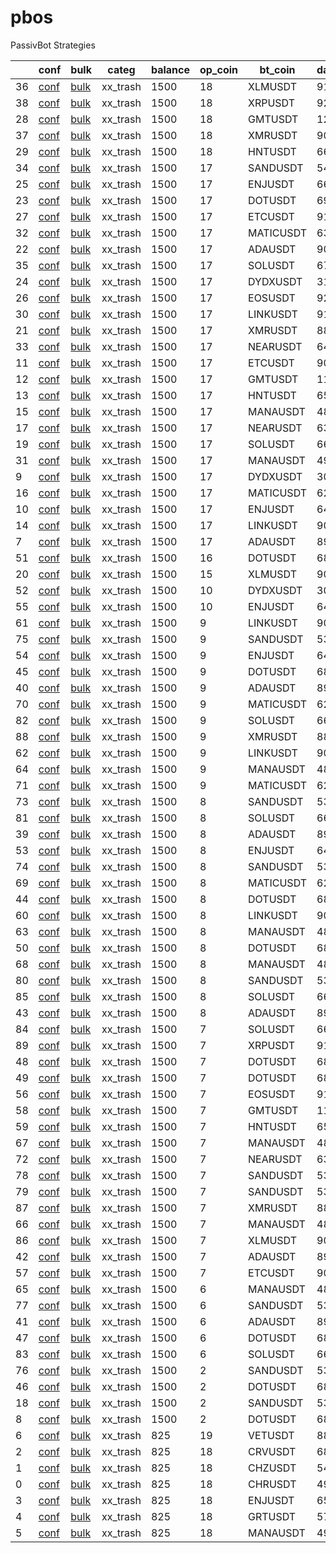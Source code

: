 # pbos
PassivBot Strategies

|    | conf                                                                                                                                                                  | bulk                                                                                                                                                                     | categ    |   balance |   op_coin | bt_coin   |   days | end        | long   | l_gridspan   |   l_we | l_adg   | l_gain   | l_bkrupt   | short   | s_gridspan   |     s_we | s_adg    | s_gain   | s_bkrupt   |
|----|-----------------------------------------------------------------------------------------------------------------------------------------------------------------------|--------------------------------------------------------------------------------------------------------------------------------------------------------------------------|----------|-----------|-----------|-----------|--------|------------|--------|--------------|--------|---------|----------|------------|---------|--------------|----------|----------|----------|------------|
| 36 | [conf](https://github.com/tedyptedto/pbos/blob/main//xx_trash/flyingtoaster/passivbot_v5.7.1-main/configs/live/PBSO/1.5/XLMUSDT_20220723093109_e541e/config.json)     | [bulk](https://github.com/tedyptedto/pbos/blob/main//xx_trash/flyingtoaster/passivbot_v5.7.1-main/configs/live/PBSO/1.5/XLMUSDT_20220723093109_e541e/bulk_opt.hjson)     | xx_trash |      1500 |        18 | XLMUSDT   |    914 | 2022/07/23 | True   | 32%          |    1   | 0.19%   | 439.0%   | 100.0%     | True    | 36%          | 0.1      | 0.0134%  | 13.2%    | 100.0%     |
| 38 | [conf](https://github.com/tedyptedto/pbos/blob/main//xx_trash/flyingtoaster/passivbot_v5.7.1-main/configs/live/PBSO/1.5/XRPUSDT_20220723093109_e541e/config.json)     | [bulk](https://github.com/tedyptedto/pbos/blob/main//xx_trash/flyingtoaster/passivbot_v5.7.1-main/configs/live/PBSO/1.5/XRPUSDT_20220723093109_e541e/bulk_opt.hjson)     | xx_trash |      1500 |        18 | XRPUSDT   |    928 | 2022/07/23 | True   | 25%          |    1   | 0.293%  | 1303.0%  | 99.97%     | True    | 24%          | 0.1      | 0.0235%  | 23.34%   | 100.0%     |
| 28 | [conf](https://github.com/tedyptedto/pbos/blob/main//xx_trash/flyingtoaster/passivbot_v5.7.1-main/configs/live/PBSO/1.5/GMTUSDT_20220723093109_e541e/config.json)     | [bulk](https://github.com/tedyptedto/pbos/blob/main//xx_trash/flyingtoaster/passivbot_v5.7.1-main/configs/live/PBSO/1.5/GMTUSDT_20220723093109_e541e/bulk_opt.hjson)     | xx_trash |      1500 |        18 | GMTUSDT   |    129 | 2022/07/23 | True   | 17%          |    1   | 0.777%  | 176.4%   | 99.85%     | True    | 26%          | 0.1      | 0.0938%  | 11.96%   | 100.0%     |
| 37 | [conf](https://github.com/tedyptedto/pbos/blob/main//xx_trash/flyingtoaster/passivbot_v5.7.1-main/configs/live/PBSO/1.5/XMRUSDT_20220723093109_e541e/config.json)     | [bulk](https://github.com/tedyptedto/pbos/blob/main//xx_trash/flyingtoaster/passivbot_v5.7.1-main/configs/live/PBSO/1.5/XMRUSDT_20220723093109_e541e/bulk_opt.hjson)     | xx_trash |      1500 |        18 | XMRUSDT   |    900 | 2022/07/23 | True   | 16%          |    1   | 0.222%  | 621.5%   | 99.89%     | True    | 18%          | 0.1      | 0.0198%  | 19.61%   | 100.0%     |
| 29 | [conf](https://github.com/tedyptedto/pbos/blob/main//xx_trash/flyingtoaster/passivbot_v5.7.1-main/configs/live/PBSO/1.5/HNTUSDT_20220723093109_e541e/config.json)     | [bulk](https://github.com/tedyptedto/pbos/blob/main//xx_trash/flyingtoaster/passivbot_v5.7.1-main/configs/live/PBSO/1.5/HNTUSDT_20220723093109_e541e/bulk_opt.hjson)     | xx_trash |      1500 |        18 | HNTUSDT   |    662 | 2022/07/23 | True   | 15%          |    1   | 0.57%   | 3559.0%  | 99.34%     | True    | 56%          | 0.1      | 0.0203%  | 14.36%   | 100.0%     |
| 34 | [conf](https://github.com/tedyptedto/pbos/blob/main//xx_trash/flyingtoaster/passivbot_v5.7.1-main/configs/live/PBSO/1.5/SANDUSDT_20220723093109_e541e/config.json)    | [bulk](https://github.com/tedyptedto/pbos/blob/main//xx_trash/flyingtoaster/passivbot_v5.7.1-main/configs/live/PBSO/1.5/SANDUSDT_20220723093109_e541e/bulk_opt.hjson)    | xx_trash |      1500 |        17 | SANDUSDT  |    543 | 2022/07/23 | True   | 38%          |    1   | 0.439%  | 869.1%   | 99.95%     | True    | 36%          | 0.1      | 0.0224%  | 13.07%   | 100.0%     |
| 25 | [conf](https://github.com/tedyptedto/pbos/blob/main//xx_trash/flyingtoaster/passivbot_v5.7.1-main/configs/live/PBSO/1.5/ENJUSDT_20220723093109_e541e/config.json)     | [bulk](https://github.com/tedyptedto/pbos/blob/main//xx_trash/flyingtoaster/passivbot_v5.7.1-main/configs/live/PBSO/1.5/ENJUSDT_20220723093109_e541e/bulk_opt.hjson)     | xx_trash |      1500 |        17 | ENJUSDT   |    661 | 2022/07/23 | True   | 35%          |    1   | 0.323%  | 700.8%   | 99.99%     | True    | 25%          | 0.1      | 0.0264%  | 19.16%   | 100.0%     |
| 23 | [conf](https://github.com/tedyptedto/pbos/blob/main//xx_trash/flyingtoaster/passivbot_v5.7.1-main/configs/live/PBSO/1.5/DOTUSDT_20220723093109_e541e/config.json)     | [bulk](https://github.com/tedyptedto/pbos/blob/main//xx_trash/flyingtoaster/passivbot_v5.7.1-main/configs/live/PBSO/1.5/DOTUSDT_20220723093109_e541e/bulk_opt.hjson)     | xx_trash |      1500 |        17 | DOTUSDT   |    699 | 2022/07/23 | True   | 32%          |    1   | 0.221%  | 349.5%   | 99.92%     | True    | 12%          | 0.1      | 0.218%   | 12.36%   | 12.69%     |
| 27 | [conf](https://github.com/tedyptedto/pbos/blob/main//xx_trash/flyingtoaster/passivbot_v5.7.1-main/configs/live/PBSO/1.5/ETCUSDT_20220723093109_e541e/config.json)     | [bulk](https://github.com/tedyptedto/pbos/blob/main//xx_trash/flyingtoaster/passivbot_v5.7.1-main/configs/live/PBSO/1.5/ETCUSDT_20220723093109_e541e/bulk_opt.hjson)     | xx_trash |      1500 |        17 | ETCUSDT   |    918 | 2022/07/23 | True   | 31%          |    1   | 0.215%  | 564.8%   | 99.88%     | True    | 36%          | 0.1      | 0.00717% | 11.36%   | 100.0%     |
| 32 | [conf](https://github.com/tedyptedto/pbos/blob/main//xx_trash/flyingtoaster/passivbot_v5.7.1-main/configs/live/PBSO/1.5/MATICUSDT_20220723093109_e541e/config.json)   | [bulk](https://github.com/tedyptedto/pbos/blob/main//xx_trash/flyingtoaster/passivbot_v5.7.1-main/configs/live/PBSO/1.5/MATICUSDT_20220723093109_e541e/bulk_opt.hjson)   | xx_trash |      1500 |        17 | MATICUSDT |    638 | 2022/07/23 | True   | 29%          |    1   | 0.392%  | 1009.0%  | 99.89%     | True    | 46%          | 0.1      | 0.0191%  | 14.58%   | 100.0%     |
| 22 | [conf](https://github.com/tedyptedto/pbos/blob/main//xx_trash/flyingtoaster/passivbot_v5.7.1-main/configs/live/PBSO/1.5/ADAUSDT_20220723093109_e541e/config.json)     | [bulk](https://github.com/tedyptedto/pbos/blob/main//xx_trash/flyingtoaster/passivbot_v5.7.1-main/configs/live/PBSO/1.5/ADAUSDT_20220723093109_e541e/bulk_opt.hjson)     | xx_trash |      1500 |        17 | ADAUSDT   |    903 | 2022/07/23 | True   | 28%          |    1   | 0.214%  | 552.5%   | 99.88%     | True    | 23%          | 0.1      | 0.0115%  | 11.11%   | 100.0%     |
| 35 | [conf](https://github.com/tedyptedto/pbos/blob/main//xx_trash/flyingtoaster/passivbot_v5.7.1-main/configs/live/PBSO/1.5/SOLUSDT_20220723093109_e541e/config.json)     | [bulk](https://github.com/tedyptedto/pbos/blob/main//xx_trash/flyingtoaster/passivbot_v5.7.1-main/configs/live/PBSO/1.5/SOLUSDT_20220723093109_e541e/bulk_opt.hjson)     | xx_trash |      1500 |        17 | SOLUSDT   |    676 | 2022/07/23 | True   | 27%          |    1   | 0.284%  | 535.5%   | 99.49%     | True    | 57%          | 0.1      | 0.0258%  | 10.3%    | 100.0%     |
| 24 | [conf](https://github.com/tedyptedto/pbos/blob/main//xx_trash/flyingtoaster/passivbot_v5.7.1-main/configs/live/PBSO/1.5/DYDXUSDT_20220723093109_e541e/config.json)    | [bulk](https://github.com/tedyptedto/pbos/blob/main//xx_trash/flyingtoaster/passivbot_v5.7.1-main/configs/live/PBSO/1.5/DYDXUSDT_20220723093109_e541e/bulk_opt.hjson)    | xx_trash |      1500 |        17 | DYDXUSDT  |    315 | 2022/07/23 | True   | 22%          |    1   | 0.353%  | 195.2%   | 99.92%     | True    | 12%          | 0.1      | 0.0737%  | 38.93%   | 100.0%     |
| 26 | [conf](https://github.com/tedyptedto/pbos/blob/main//xx_trash/flyingtoaster/passivbot_v5.7.1-main/configs/live/PBSO/1.5/EOSUSDT_20220723093109_e541e/config.json)     | [bulk](https://github.com/tedyptedto/pbos/blob/main//xx_trash/flyingtoaster/passivbot_v5.7.1-main/configs/live/PBSO/1.5/EOSUSDT_20220723093109_e541e/bulk_opt.hjson)     | xx_trash |      1500 |        17 | EOSUSDT   |    926 | 2022/07/23 | True   | 22%          |    1   | 0.201%  | 498.2%   | 99.89%     | True    | 14%          | 0.1      | 0.0323%  | 33.59%   | 100.0%     |
| 30 | [conf](https://github.com/tedyptedto/pbos/blob/main//xx_trash/flyingtoaster/passivbot_v5.7.1-main/configs/live/PBSO/1.5/LINKUSDT_20220723093109_e541e/config.json)    | [bulk](https://github.com/tedyptedto/pbos/blob/main//xx_trash/flyingtoaster/passivbot_v5.7.1-main/configs/live/PBSO/1.5/LINKUSDT_20220723093109_e541e/bulk_opt.hjson)    | xx_trash |      1500 |        17 | LINKUSDT  |    917 | 2022/07/23 | True   | 16%          |    1   | 0.215%  | 612.8%   | 99.86%     | True    | 24%          | 0.1      | 0.0183%  | 18.44%   | 100.0%     |
| 21 | [conf](https://github.com/tedyptedto/pbos/blob/main//xx_trash/flyingtoaster/passivbot_v5.7.1-main/configs/live/PBSO/1.4/XMRUSDT_20220721074803_ad155/config.json)     | [bulk](https://github.com/tedyptedto/pbos/blob/main//xx_trash/flyingtoaster/passivbot_v5.7.1-main/configs/live/PBSO/1.4/XMRUSDT_20220721074803_ad155/bulk_opt.hjson)     | xx_trash |      1500 |        17 | XMRUSDT   |    888 | 2022/07/11 | True   | 15%          |    1   | 0.122%  | 198.2%   | 99.7%      | True    | 15%          | 0.15616  | 0.036%   | 37.8%    | 100.0%     |
| 33 | [conf](https://github.com/tedyptedto/pbos/blob/main//xx_trash/flyingtoaster/passivbot_v5.7.1-main/configs/live/PBSO/1.5/NEARUSDT_20220723093109_e541e/config.json)    | [bulk](https://github.com/tedyptedto/pbos/blob/main//xx_trash/flyingtoaster/passivbot_v5.7.1-main/configs/live/PBSO/1.5/NEARUSDT_20220723093109_e541e/bulk_opt.hjson)    | xx_trash |      1500 |        17 | NEARUSDT  |    645 | 2022/07/23 | True   | 15%          |    1   | 0.454%  | 1669.0%  | 99.91%     | True    | 34%          | 0.1      | 0.0244%  | 17.05%   | 100.0%     |
| 11 | [conf](https://github.com/tedyptedto/pbos/blob/main//xx_trash/flyingtoaster/passivbot_v5.7.1-main/configs/live/PBSO/1.4/ETCUSDT_20220721074803_ad155/config.json)     | [bulk](https://github.com/tedyptedto/pbos/blob/main//xx_trash/flyingtoaster/passivbot_v5.7.1-main/configs/live/PBSO/1.4/ETCUSDT_20220721074803_ad155/bulk_opt.hjson)     | xx_trash |      1500 |        17 | ETCUSDT   |    906 | 2022/07/11 | True   | 14%          |    1   | 0.263%  | 889.6%   | 99.9%      | True    | 32%          | 0.185913 | 0.0229%  | 23.29%   | 100.0%     |
| 12 | [conf](https://github.com/tedyptedto/pbos/blob/main//xx_trash/flyingtoaster/passivbot_v5.7.1-main/configs/live/PBSO/1.4/GMTUSDT_20220721074803_ad155/config.json)     | [bulk](https://github.com/tedyptedto/pbos/blob/main//xx_trash/flyingtoaster/passivbot_v5.7.1-main/configs/live/PBSO/1.4/GMTUSDT_20220721074803_ad155/bulk_opt.hjson)     | xx_trash |      1500 |        17 | GMTUSDT   |    117 | 2022/07/11 | True   | 14%          |    1   | 1.01%   | 245.0%   | 99.77%     | True    | 26%          | 0.115131 | 0.118%   | 12.15%   | 90.44%     |
| 13 | [conf](https://github.com/tedyptedto/pbos/blob/main//xx_trash/flyingtoaster/passivbot_v5.7.1-main/configs/live/PBSO/1.4/HNTUSDT_20220721074803_ad155/config.json)     | [bulk](https://github.com/tedyptedto/pbos/blob/main//xx_trash/flyingtoaster/passivbot_v5.7.1-main/configs/live/PBSO/1.4/HNTUSDT_20220721074803_ad155/bulk_opt.hjson)     | xx_trash |      1500 |        17 | HNTUSDT   |    650 | 2022/07/11 | True   | 14%          |    1   | 0.447%  | 1637.0%  | 99.87%     | True    | 55%          | 0.157806 | 0.0352%  | 25.49%   | 100.0%     |
| 15 | [conf](https://github.com/tedyptedto/pbos/blob/main//xx_trash/flyingtoaster/passivbot_v5.7.1-main/configs/live/PBSO/1.4/MANAUSDT_20220721074803_ad155/config.json)    | [bulk](https://github.com/tedyptedto/pbos/blob/main//xx_trash/flyingtoaster/passivbot_v5.7.1-main/configs/live/PBSO/1.4/MANAUSDT_20220721074803_ad155/bulk_opt.hjson)    | xx_trash |      1500 |        17 | MANAUSDT  |    482 | 2022/07/11 | True   | 14%          |    1   | 0.374%  | 480.9%   | 99.97%     | True    | 15%          | 0.109005 | 0.0417%  | 22.84%   | 100.0%     |
| 17 | [conf](https://github.com/tedyptedto/pbos/blob/main//xx_trash/flyingtoaster/passivbot_v5.7.1-main/configs/live/PBSO/1.4/NEARUSDT_20220721074803_ad155/config.json)    | [bulk](https://github.com/tedyptedto/pbos/blob/main//xx_trash/flyingtoaster/passivbot_v5.7.1-main/configs/live/PBSO/1.4/NEARUSDT_20220721074803_ad155/bulk_opt.hjson)    | xx_trash |      1500 |        17 | NEARUSDT  |    633 | 2022/07/11 | True   | 14%          |    1   | 0.313%  | 627.3%   | 99.94%     | True    | 36%          | 0.16382  | 0.0438%  | 31.71%   | 100.0%     |
| 19 | [conf](https://github.com/tedyptedto/pbos/blob/main//xx_trash/flyingtoaster/passivbot_v5.7.1-main/configs/live/PBSO/1.4/SOLUSDT_20220721074803_ad155/config.json)     | [bulk](https://github.com/tedyptedto/pbos/blob/main//xx_trash/flyingtoaster/passivbot_v5.7.1-main/configs/live/PBSO/1.4/SOLUSDT_20220721074803_ad155/bulk_opt.hjson)     | xx_trash |      1500 |        17 | SOLUSDT   |    664 | 2022/07/11 | True   | 14%          |    1   | 0.449%  | 1814.0%  | 99.79%     | True    | 53%          | 0.114972 | 0.0442%  | 12.87%   | 58.11%     |
| 31 | [conf](https://github.com/tedyptedto/pbos/blob/main//xx_trash/flyingtoaster/passivbot_v5.7.1-main/configs/live/PBSO/1.5/MANAUSDT_20220723093109_e541e/config.json)    | [bulk](https://github.com/tedyptedto/pbos/blob/main//xx_trash/flyingtoaster/passivbot_v5.7.1-main/configs/live/PBSO/1.5/MANAUSDT_20220723093109_e541e/bulk_opt.hjson)    | xx_trash |      1500 |        17 | MANAUSDT  |    494 | 2022/07/23 | True   | 14%          |    1   | 0.3%    | 300.5%   | 99.93%     | True    | 33%          | 0.1      | 0.0738%  | 22.32%   | 61.38%     |
|  9 | [conf](https://github.com/tedyptedto/pbos/blob/main//xx_trash/flyingtoaster/passivbot_v5.7.1-main/configs/live/PBSO/1.4/DYDXUSDT_20220721074803_ad155/config.json)    | [bulk](https://github.com/tedyptedto/pbos/blob/main//xx_trash/flyingtoaster/passivbot_v5.7.1-main/configs/live/PBSO/1.4/DYDXUSDT_20220721074803_ad155/bulk_opt.hjson)    | xx_trash |      1500 |        17 | DYDXUSDT  |    303 | 2022/07/11 | True   | 13%          |    1   | 0.434%  | 248.3%   | 99.71%     | True    | 18%          | 0.166263 | 0.0912%  | 50.14%   | 100.0%     |
| 16 | [conf](https://github.com/tedyptedto/pbos/blob/main//xx_trash/flyingtoaster/passivbot_v5.7.1-main/configs/live/PBSO/1.4/MATICUSDT_20220721074803_ad155/config.json)   | [bulk](https://github.com/tedyptedto/pbos/blob/main//xx_trash/flyingtoaster/passivbot_v5.7.1-main/configs/live/PBSO/1.4/MATICUSDT_20220721074803_ad155/bulk_opt.hjson)   | xx_trash |      1500 |        17 | MATICUSDT |    626 | 2022/07/11 | True   | 13%          |    1   | 0.658%  | 3282.0%  | 99.92%     | True    | 47%          | 0.19087  | 0.038%   | 27.17%   | 100.0%     |
| 10 | [conf](https://github.com/tedyptedto/pbos/blob/main//xx_trash/flyingtoaster/passivbot_v5.7.1-main/configs/live/PBSO/1.4/ENJUSDT_20220721074803_ad155/config.json)     | [bulk](https://github.com/tedyptedto/pbos/blob/main//xx_trash/flyingtoaster/passivbot_v5.7.1-main/configs/live/PBSO/1.4/ENJUSDT_20220721074803_ad155/bulk_opt.hjson)     | xx_trash |      1500 |        17 | ENJUSDT   |    649 | 2022/07/11 | True   | 12%          |    1   | 0.492%  | 2089.0%  | 99.98%     | True    | 29%          | 0.169371 | 0.0472%  | 35.8%    | 100.0%     |
| 14 | [conf](https://github.com/tedyptedto/pbos/blob/main//xx_trash/flyingtoaster/passivbot_v5.7.1-main/configs/live/PBSO/1.4/LINKUSDT_20220721074803_ad155/config.json)    | [bulk](https://github.com/tedyptedto/pbos/blob/main//xx_trash/flyingtoaster/passivbot_v5.7.1-main/configs/live/PBSO/1.4/LINKUSDT_20220721074803_ad155/bulk_opt.hjson)    | xx_trash |      1500 |        17 | LINKUSDT  |    905 | 2022/07/11 | True   | 12%          |    1   | 0.307%  | 1394.0%  | 99.74%     | True    | 22%          | 0.195398 | 0.0366%  | 39.19%   | 100.0%     |
|  7 | [conf](https://github.com/tedyptedto/pbos/blob/main//xx_trash/flyingtoaster/passivbot_v5.7.1-main/configs/live/PBSO/1.4/ADAUSDT_20220721074803_ad155/config.json)     | [bulk](https://github.com/tedyptedto/pbos/blob/main//xx_trash/flyingtoaster/passivbot_v5.7.1-main/configs/live/PBSO/1.4/ADAUSDT_20220721074803_ad155/bulk_opt.hjson)     | xx_trash |      1500 |        17 | ADAUSDT   |    891 | 2022/07/11 | True   | 11%          |    1   | 0.298%  | 925.6%   | 99.91%     | True    | 29%          | 0.153424 | 0.0196%  | 19.06%   | 100.0%     |
| 51 | [conf](https://github.com/tedyptedto/pbos/blob/main//xx_trash/flyingtoaster/passivbot_v5.7.1-main/configs/live/PBSO/5.7.0/DOTUSDT_20220720232313_ee288/config.json)   | [bulk](https://github.com/tedyptedto/pbos/blob/main//xx_trash/flyingtoaster/passivbot_v5.7.1-main/configs/live/PBSO/5.7.0/DOTUSDT_20220720232313_ee288/bulk_opt.hjson)   | xx_trash |      1500 |        16 | DOTUSDT   |    687 | 2022/07/11 | True   | 14%          |    1   | 0.273%  | 528.1%   | 99.39%     | True    | 15%          | 0.439553 | 0.101%   | 100.4%   | 100.0%     |
| 20 | [conf](https://github.com/tedyptedto/pbos/blob/main//xx_trash/flyingtoaster/passivbot_v5.7.1-main/configs/live/PBSO/1.4/XLMUSDT_20220721074803_ad155/config.json)     | [bulk](https://github.com/tedyptedto/pbos/blob/main//xx_trash/flyingtoaster/passivbot_v5.7.1-main/configs/live/PBSO/1.4/XLMUSDT_20220721074803_ad155/bulk_opt.hjson)     | xx_trash |      1500 |        15 | XLMUSDT   |    902 | 2022/07/11 | True   | 13%          |    1   | 0.397%  | 1083.0%  | 99.97%     | True    | 36%          | 0.150607 | 0.0171%  | 16.88%   | 100.0%     |
| 52 | [conf](https://github.com/tedyptedto/pbos/blob/main//xx_trash/flyingtoaster/passivbot_v5.7.1-main/configs/live/PBSO/5.7.0/DYDXUSDT_20220718170718_17e47/config.json)  | [bulk](https://github.com/tedyptedto/pbos/blob/main//xx_trash/flyingtoaster/passivbot_v5.7.1-main/configs/live/PBSO/5.7.0/DYDXUSDT_20220718170718_17e47/bulk_opt.hjson)  | xx_trash |      1500 |        10 | DYDXUSDT  |    303 | 2022/07/11 | True   | 14%          |    1   | 0.289%  | 141.1%   | 99.6%      | True    | 13%          | 0.1      | 0.0398%  | 13.37%   | 100.0%     |
| 55 | [conf](https://github.com/tedyptedto/pbos/blob/main//xx_trash/flyingtoaster/passivbot_v5.7.1-main/configs/live/PBSO/5.7.0/ENJUSDT_20220718170718_17e47/config.json)   | [bulk](https://github.com/tedyptedto/pbos/blob/main//xx_trash/flyingtoaster/passivbot_v5.7.1-main/configs/live/PBSO/5.7.0/ENJUSDT_20220718170718_17e47/bulk_opt.hjson)   | xx_trash |      1500 |        10 | ENJUSDT   |    649 | 2022/07/11 | True   | 12%          |    1   | 0.673%  | 4639.0%  | 99.98%     | True    | 18%          | 0.1      | 0.0261%  | 19.12%   | 100.0%     |
| 61 | [conf](https://github.com/tedyptedto/pbos/blob/main//xx_trash/flyingtoaster/passivbot_v5.7.1-main/configs/live/PBSO/5.7.0/LINKUSDT_20220713182404_b9c8f/config.json)  | [bulk](https://github.com/tedyptedto/pbos/blob/main//xx_trash/flyingtoaster/passivbot_v5.7.1-main/configs/live/PBSO/5.7.0/LINKUSDT_20220713182404_b9c8f/bulk_opt.hjson)  | xx_trash |      1500 |         9 | LINKUSDT  |    905 | 2022/07/11 | True   | 40%          |    1   | 0.181%  | 371.4%   | 99.95%     | True    | 24%          | 0.1      | 0.016%   | 15.65%   | 100.0%     |
| 75 | [conf](https://github.com/tedyptedto/pbos/blob/main//xx_trash/flyingtoaster/passivbot_v5.7.1-main/configs/live/PBSO/5.7.0/SANDUSDT_20220713182404_b9c8f/config.json)  | [bulk](https://github.com/tedyptedto/pbos/blob/main//xx_trash/flyingtoaster/passivbot_v5.7.1-main/configs/live/PBSO/5.7.0/SANDUSDT_20220713182404_b9c8f/bulk_opt.hjson)  | xx_trash |      1500 |         9 | SANDUSDT  |    531 | 2022/07/11 | True   | 39%          |    1   | 0.417%  | 736.7%   | 99.97%     | True    | 36%          | 0.1      | 0.0275%  | 15.81%   | 100.0%     |
| 54 | [conf](https://github.com/tedyptedto/pbos/blob/main//xx_trash/flyingtoaster/passivbot_v5.7.1-main/configs/live/PBSO/5.7.0/ENJUSDT_20220713182404_b9c8f/config.json)   | [bulk](https://github.com/tedyptedto/pbos/blob/main//xx_trash/flyingtoaster/passivbot_v5.7.1-main/configs/live/PBSO/5.7.0/ENJUSDT_20220713182404_b9c8f/bulk_opt.hjson)   | xx_trash |      1500 |         9 | ENJUSDT   |    649 | 2022/07/11 | True   | 34%          |    1   | 0.416%  | 1197.0%  | 99.97%     | True    | 27%          | 0.1      | 0.0274%  | 19.58%   | 100.0%     |
| 45 | [conf](https://github.com/tedyptedto/pbos/blob/main//xx_trash/flyingtoaster/passivbot_v5.7.1-main/configs/live/PBSO/5.7.0/DOTUSDT_20220713182404_b9c8f/config.json)   | [bulk](https://github.com/tedyptedto/pbos/blob/main//xx_trash/flyingtoaster/passivbot_v5.7.1-main/configs/live/PBSO/5.7.0/DOTUSDT_20220713182404_b9c8f/bulk_opt.hjson)   | xx_trash |      1500 |         9 | DOTUSDT   |    687 | 2022/07/11 | True   | 32%          |    1   | 0.227%  | 353.8%   | 99.88%     | True    | 20%          | 0.1      | 0.0142%  | 10.34%   | 100.0%     |
| 40 | [conf](https://github.com/tedyptedto/pbos/blob/main//xx_trash/flyingtoaster/passivbot_v5.7.1-main/configs/live/PBSO/5.7.0/ADAUSDT_20220713182404_b9c8f/config.json)   | [bulk](https://github.com/tedyptedto/pbos/blob/main//xx_trash/flyingtoaster/passivbot_v5.7.1-main/configs/live/PBSO/5.7.0/ADAUSDT_20220713182404_b9c8f/bulk_opt.hjson)   | xx_trash |      1500 |         9 | ADAUSDT   |    891 | 2022/07/11 | True   | 30%          |    1   | 0.2%    | 471.8%   | 99.97%     | True    | 27%          | 0.1      | 0.0133%  | 12.62%   | 100.0%     |
| 70 | [conf](https://github.com/tedyptedto/pbos/blob/main//xx_trash/flyingtoaster/passivbot_v5.7.1-main/configs/live/PBSO/5.7.0/MATICUSDT_20220713182404_b9c8f/config.json) | [bulk](https://github.com/tedyptedto/pbos/blob/main//xx_trash/flyingtoaster/passivbot_v5.7.1-main/configs/live/PBSO/5.7.0/MATICUSDT_20220713182404_b9c8f/bulk_opt.hjson) | xx_trash |      1500 |         9 | MATICUSDT |    626 | 2022/07/11 | True   | 23%          |    1   | 0.49%   | 1821.0%  | 99.79%     | True    | 48%          | 0.1      | 0.0239%  | 16.17%   | 100.0%     |
| 82 | [conf](https://github.com/tedyptedto/pbos/blob/main//xx_trash/flyingtoaster/passivbot_v5.7.1-main/configs/live/PBSO/5.7.0/SOLUSDT_20220713182404_b9c8f/config.json)   | [bulk](https://github.com/tedyptedto/pbos/blob/main//xx_trash/flyingtoaster/passivbot_v5.7.1-main/configs/live/PBSO/5.7.0/SOLUSDT_20220713182404_b9c8f/bulk_opt.hjson)   | xx_trash |      1500 |         9 | SOLUSDT   |    664 | 2022/07/11 | True   | 16%          |    1   | 0.476%  | 2141.0%  | 99.85%     | True    | 43%          | 0.1      | 0.032%   | 11.57%   | 82.7%      |
| 88 | [conf](https://github.com/tedyptedto/pbos/blob/main//xx_trash/flyingtoaster/passivbot_v5.7.1-main/configs/live/PBSO/5.7.0/XMRUSDT_20220717071307_ad2c7/config.json)   | [bulk](https://github.com/tedyptedto/pbos/blob/main//xx_trash/flyingtoaster/passivbot_v5.7.1-main/configs/live/PBSO/5.7.0/XMRUSDT_20220717071307_ad2c7/bulk_opt.hjson)   | xx_trash |      1500 |         9 | XMRUSDT   |    888 | 2022/07/11 | True   | 14%          |    1   | 0.257%  | 632.7%   | 99.56%     | True    | 13%          | 0.1      | 0.0208%  | 21.05%   | 100.0%     |
| 62 | [conf](https://github.com/tedyptedto/pbos/blob/main//xx_trash/flyingtoaster/passivbot_v5.7.1-main/configs/live/PBSO/5.7.0/LINKUSDT_20220718170718_17e47/config.json)  | [bulk](https://github.com/tedyptedto/pbos/blob/main//xx_trash/flyingtoaster/passivbot_v5.7.1-main/configs/live/PBSO/5.7.0/LINKUSDT_20220718170718_17e47/bulk_opt.hjson)  | xx_trash |      1500 |         9 | LINKUSDT  |    905 | 2022/07/11 | True   | 12%          |    1   | 0.298%  | 1265.0%  | 99.91%     | True    | 10%          | 0.1      | 0.0184%  | 19.06%   | 100.0%     |
| 64 | [conf](https://github.com/tedyptedto/pbos/blob/main//xx_trash/flyingtoaster/passivbot_v5.7.1-main/configs/live/PBSO/5.7.0/MANAUSDT_20220713182404_b9c8f/config.json)  | [bulk](https://github.com/tedyptedto/pbos/blob/main//xx_trash/flyingtoaster/passivbot_v5.7.1-main/configs/live/PBSO/5.7.0/MANAUSDT_20220713182404_b9c8f/bulk_opt.hjson)  | xx_trash |      1500 |         9 | MANAUSDT  |    482 | 2022/07/11 | True   | 12%          |    1   | 0.454%  | 826.6%   | 99.98%     | True    | 10%          | 0.1      | 0.0434%  | 23.89%   | 100.0%     |
| 71 | [conf](https://github.com/tedyptedto/pbos/blob/main//xx_trash/flyingtoaster/passivbot_v5.7.1-main/configs/live/PBSO/5.7.0/MATICUSDT_20220718170718_17e47/config.json) | [bulk](https://github.com/tedyptedto/pbos/blob/main//xx_trash/flyingtoaster/passivbot_v5.7.1-main/configs/live/PBSO/5.7.0/MATICUSDT_20220718170718_17e47/bulk_opt.hjson) | xx_trash |      1500 |         9 | MATICUSDT |    626 | 2022/07/11 | True   | 12%          |    1   | 0.733%  | 5021.0%  | 99.94%     | True    | 18%          | 0.1      | 0.0215%  | 15.01%   | 100.0%     |
| 73 | [conf](https://github.com/tedyptedto/pbos/blob/main//xx_trash/flyingtoaster/passivbot_v5.7.1-main/configs/live/PBSO/5.7.0/SANDUSDT_20220713075744_02a71/config.json)  | [bulk](https://github.com/tedyptedto/pbos/blob/main//xx_trash/flyingtoaster/passivbot_v5.7.1-main/configs/live/PBSO/5.7.0/SANDUSDT_20220713075744_02a71/bulk_opt.hjson)  | xx_trash |      1500 |         8 | SANDUSDT  |    531 | 2022/07/11 | True   | 30%          |    1   | 0.329%  | 406.9%   | 99.88%     | True    | 34%          | 0.1      | 0.0207%  | 11.52%   | 100.0%     |
| 81 | [conf](https://github.com/tedyptedto/pbos/blob/main//xx_trash/flyingtoaster/passivbot_v5.7.1-main/configs/live/PBSO/5.7.0/SOLUSDT_20220713075744_02a71/config.json)   | [bulk](https://github.com/tedyptedto/pbos/blob/main//xx_trash/flyingtoaster/passivbot_v5.7.1-main/configs/live/PBSO/5.7.0/SOLUSDT_20220713075744_02a71/bulk_opt.hjson)   | xx_trash |      1500 |         8 | SOLUSDT   |    664 | 2022/07/11 | True   | 29%          |    1   | 0.267%  | 418.2%   | 99.29%     | True    | 48%          | 0.1      | 0.0289%  | 9.617%   | 84.31%     |
| 39 | [conf](https://github.com/tedyptedto/pbos/blob/main//xx_trash/flyingtoaster/passivbot_v5.7.1-main/configs/live/PBSO/5.7.0/ADAUSDT_20220713075744_02a71/config.json)   | [bulk](https://github.com/tedyptedto/pbos/blob/main//xx_trash/flyingtoaster/passivbot_v5.7.1-main/configs/live/PBSO/5.7.0/ADAUSDT_20220713075744_02a71/bulk_opt.hjson)   | xx_trash |      1500 |         8 | ADAUSDT   |    891 | 2022/07/11 | True   | 28%          |    1   | 0.231%  | 529.6%   | 99.96%     | True    | 51%          | 0.1      | 0.00698% | 6.463%   | 100.0%     |
| 53 | [conf](https://github.com/tedyptedto/pbos/blob/main//xx_trash/flyingtoaster/passivbot_v5.7.1-main/configs/live/PBSO/5.7.0/ENJUSDT_20220713075744_02a71/config.json)   | [bulk](https://github.com/tedyptedto/pbos/blob/main//xx_trash/flyingtoaster/passivbot_v5.7.1-main/configs/live/PBSO/5.7.0/ENJUSDT_20220713075744_02a71/bulk_opt.hjson)   | xx_trash |      1500 |         8 | ENJUSDT   |    649 | 2022/07/11 | True   | 28%          |    1   | 0.199%  | 238.8%   | 99.94%     | True    | 29%          | 0.1      | 0.0207%  | 14.45%   | 100.0%     |
| 74 | [conf](https://github.com/tedyptedto/pbos/blob/main//xx_trash/flyingtoaster/passivbot_v5.7.1-main/configs/live/PBSO/5.7.0/SANDUSDT_20220713151530_949a2/config.json)  | [bulk](https://github.com/tedyptedto/pbos/blob/main//xx_trash/flyingtoaster/passivbot_v5.7.1-main/configs/live/PBSO/5.7.0/SANDUSDT_20220713151530_949a2/bulk_opt.hjson)  | xx_trash |      1500 |         8 | SANDUSDT  |    531 | 2022/07/11 | True   | 26%          |    1   | 0.341%  | 489.4%   | 99.82%     | True    | 34%          | 0.1      | 0.026%   | 14.88%   | 100.0%     |
| 69 | [conf](https://github.com/tedyptedto/pbos/blob/main//xx_trash/flyingtoaster/passivbot_v5.7.1-main/configs/live/PBSO/5.7.0/MATICUSDT_20220713075744_02a71/config.json) | [bulk](https://github.com/tedyptedto/pbos/blob/main//xx_trash/flyingtoaster/passivbot_v5.7.1-main/configs/live/PBSO/5.7.0/MATICUSDT_20220713075744_02a71/bulk_opt.hjson) | xx_trash |      1500 |         8 | MATICUSDT |    626 | 2022/07/11 | True   | 22%          |    1   | 0.442%  | 1186.0%  | 99.34%     | True    | 49%          | 0.1      | 0.0146%  | 9.589%   | 100.0%     |
| 44 | [conf](https://github.com/tedyptedto/pbos/blob/main//xx_trash/flyingtoaster/passivbot_v5.7.1-main/configs/live/PBSO/5.7.0/DOTUSDT_20220713075744_02a71/config.json)   | [bulk](https://github.com/tedyptedto/pbos/blob/main//xx_trash/flyingtoaster/passivbot_v5.7.1-main/configs/live/PBSO/5.7.0/DOTUSDT_20220713075744_02a71/bulk_opt.hjson)   | xx_trash |      1500 |         8 | DOTUSDT   |    687 | 2022/07/11 | True   | 16%          |    1   | 0.158%  | 197.1%   | 99.46%     | True    | 33%          | 0.1      | 0.00649% | 4.653%   | 100.0%     |
| 60 | [conf](https://github.com/tedyptedto/pbos/blob/main//xx_trash/flyingtoaster/passivbot_v5.7.1-main/configs/live/PBSO/5.7.0/LINKUSDT_20220713075744_02a71/config.json)  | [bulk](https://github.com/tedyptedto/pbos/blob/main//xx_trash/flyingtoaster/passivbot_v5.7.1-main/configs/live/PBSO/5.7.0/LINKUSDT_20220713075744_02a71/bulk_opt.hjson)  | xx_trash |      1500 |         8 | LINKUSDT  |    905 | 2022/07/11 | True   | 15%          |    1   | 0.234%  | 641.8%   | 99.74%     | True    | 26%          | 0.1      | 0.0177%  | 17.61%   | 100.0%     |
| 63 | [conf](https://github.com/tedyptedto/pbos/blob/main//xx_trash/flyingtoaster/passivbot_v5.7.1-main/configs/live/PBSO/5.7.0/MANAUSDT_20220713075744_02a71/config.json)  | [bulk](https://github.com/tedyptedto/pbos/blob/main//xx_trash/flyingtoaster/passivbot_v5.7.1-main/configs/live/PBSO/5.7.0/MANAUSDT_20220713075744_02a71/bulk_opt.hjson)  | xx_trash |      1500 |         8 | MANAUSDT  |    482 | 2022/07/11 | True   | 15%          |    1   | 0.338%  | 383.2%   | 99.95%     | True    | 8%           | 0.1      | 0.0363%  | 19.5%    | 100.0%     |
| 50 | [conf](https://github.com/tedyptedto/pbos/blob/main//xx_trash/flyingtoaster/passivbot_v5.7.1-main/configs/live/PBSO/5.7.0/DOTUSDT_20220717071307_ad2c7/config.json)   | [bulk](https://github.com/tedyptedto/pbos/blob/main//xx_trash/flyingtoaster/passivbot_v5.7.1-main/configs/live/PBSO/5.7.0/DOTUSDT_20220717071307_ad2c7/bulk_opt.hjson)   | xx_trash |      1500 |         8 | DOTUSDT   |    687 | 2022/07/11 | True   | 14%          |    1   | 0.3%    | 679.6%   | 99.4%      | True    | 17%          | 0.1      | 0.0232%  | 17.98%   | 100.0%     |
| 68 | [conf](https://github.com/tedyptedto/pbos/blob/main//xx_trash/flyingtoaster/passivbot_v5.7.1-main/configs/live/PBSO/5.7.0/MANAUSDT_20220717071307_ad2c7/config.json)  | [bulk](https://github.com/tedyptedto/pbos/blob/main//xx_trash/flyingtoaster/passivbot_v5.7.1-main/configs/live/PBSO/5.7.0/MANAUSDT_20220717071307_ad2c7/bulk_opt.hjson)  | xx_trash |      1500 |         8 | MANAUSDT  |    482 | 2022/07/11 | True   | 14%          |    1   | 0.486%  | 992.6%   | 99.97%     | True    | 11%          | 0.1      | 0.0478%  | 27.1%    | 100.0%     |
| 80 | [conf](https://github.com/tedyptedto/pbos/blob/main//xx_trash/flyingtoaster/passivbot_v5.7.1-main/configs/live/PBSO/5.7.0/SANDUSDT_20220717071307_ad2c7/config.json)  | [bulk](https://github.com/tedyptedto/pbos/blob/main//xx_trash/flyingtoaster/passivbot_v5.7.1-main/configs/live/PBSO/5.7.0/SANDUSDT_20220717071307_ad2c7/bulk_opt.hjson)  | xx_trash |      1500 |         8 | SANDUSDT  |    531 | 2022/07/11 | True   | 14%          |    1   | 0.316%  | 426.3%   | 99.86%     | True    | 14%          | 0.1      | 0.0255%  | 15.02%   | 100.0%     |
| 85 | [conf](https://github.com/tedyptedto/pbos/blob/main//xx_trash/flyingtoaster/passivbot_v5.7.1-main/configs/live/PBSO/5.7.0/SOLUSDT_20220717071307_ad2c7/config.json)   | [bulk](https://github.com/tedyptedto/pbos/blob/main//xx_trash/flyingtoaster/passivbot_v5.7.1-main/configs/live/PBSO/5.7.0/SOLUSDT_20220717071307_ad2c7/bulk_opt.hjson)   | xx_trash |      1500 |         8 | SOLUSDT   |    664 | 2022/07/11 | True   | 14%          |    1   | 0.488%  | 2356.0%  | 99.81%     | True    | 17%          | 0.1      | 0.0432%  | 22.04%   | 88.51%     |
| 43 | [conf](https://github.com/tedyptedto/pbos/blob/main//xx_trash/flyingtoaster/passivbot_v5.7.1-main/configs/live/PBSO/5.7.0/ADAUSDT_20220717071307_ad2c7/config.json)   | [bulk](https://github.com/tedyptedto/pbos/blob/main//xx_trash/flyingtoaster/passivbot_v5.7.1-main/configs/live/PBSO/5.7.0/ADAUSDT_20220717071307_ad2c7/bulk_opt.hjson)   | xx_trash |      1500 |         8 | ADAUSDT   |    891 | 2022/07/11 | True   | 11%          |    1   | 0.298%  | 1064.0%  | 99.91%     | True    | 15%          | 0.1      | 0.0109%  | 10.57%   | 100.0%     |
| 84 | [conf](https://github.com/tedyptedto/pbos/blob/main//xx_trash/flyingtoaster/passivbot_v5.7.1-main/configs/live/PBSO/5.7.0/SOLUSDT_20220716051312_e271d/config.json)   | [bulk](https://github.com/tedyptedto/pbos/blob/main//xx_trash/flyingtoaster/passivbot_v5.7.1-main/configs/live/PBSO/5.7.0/SOLUSDT_20220716051312_e271d/bulk_opt.hjson)   | xx_trash |      1500 |         7 | SOLUSDT   |    664 | 2022/07/11 | True   | 16%          |    1   | 0.476%  | 2027.0%  | 99.83%     | True    | 56%          | 0.1      | 0.0421%  | 11.88%   | 59.54%     |
| 89 | [conf](https://github.com/tedyptedto/pbos/blob/main//xx_trash/flyingtoaster/passivbot_v5.7.1-main/configs/live/PBSO/5.7.0/XRPUSDT_20220719121510_7aed7/config.json)   | [bulk](https://github.com/tedyptedto/pbos/blob/main//xx_trash/flyingtoaster/passivbot_v5.7.1-main/configs/live/PBSO/5.7.0/XRPUSDT_20220719121510_7aed7/bulk_opt.hjson)   | xx_trash |      1500 |         7 | XRPUSDT   |    916 | 2022/07/11 | True   | 15%          |    1   | 0.308%  | 1497.0%  | 99.96%     | True    | 11%          | 0.1      | 0.0192%  | 19.9%    | 100.0%     |
| 48 | [conf](https://github.com/tedyptedto/pbos/blob/main//xx_trash/flyingtoaster/passivbot_v5.7.1-main/configs/live/PBSO/5.7.0/DOTUSDT_20220716051312_e271d/config.json)   | [bulk](https://github.com/tedyptedto/pbos/blob/main//xx_trash/flyingtoaster/passivbot_v5.7.1-main/configs/live/PBSO/5.7.0/DOTUSDT_20220716051312_e271d/bulk_opt.hjson)   | xx_trash |      1500 |         7 | DOTUSDT   |    687 | 2022/07/11 | True   | 14%          |    0.1 | 0.0257% | 20.18%   | 100.0%     | True    | 17%          | 0.1      | 0.0202%  | 15.61%   | 100.0%     |
| 49 | [conf](https://github.com/tedyptedto/pbos/blob/main//xx_trash/flyingtoaster/passivbot_v5.7.1-main/configs/live/PBSO/5.7.0/DOTUSDT_20220716222523_a0560/config.json)   | [bulk](https://github.com/tedyptedto/pbos/blob/main//xx_trash/flyingtoaster/passivbot_v5.7.1-main/configs/live/PBSO/5.7.0/DOTUSDT_20220716222523_a0560/bulk_opt.hjson)   | xx_trash |      1500 |         7 | DOTUSDT   |    687 | 2022/07/11 | True   | 14%          |    0.1 | 0.0228% | 17.73%   | 100.0%     | True    | 15%          | 0.1      | 0.0191%  | 14.57%   | 100.0%     |
| 56 | [conf](https://github.com/tedyptedto/pbos/blob/main//xx_trash/flyingtoaster/passivbot_v5.7.1-main/configs/live/PBSO/5.7.0/EOSUSDT_20220719121510_7aed7/config.json)   | [bulk](https://github.com/tedyptedto/pbos/blob/main//xx_trash/flyingtoaster/passivbot_v5.7.1-main/configs/live/PBSO/5.7.0/EOSUSDT_20220719121510_7aed7/bulk_opt.hjson)   | xx_trash |      1500 |         7 | EOSUSDT   |    914 | 2022/07/11 | True   | 14%          |    1   | 0.104%  | 149.7%   | 99.82%     | True    | 17%          | 0.1      | 0.0163%  | 16.29%   | 100.0%     |
| 58 | [conf](https://github.com/tedyptedto/pbos/blob/main//xx_trash/flyingtoaster/passivbot_v5.7.1-main/configs/live/PBSO/5.7.0/GMTUSDT_20220719121510_7aed7/config.json)   | [bulk](https://github.com/tedyptedto/pbos/blob/main//xx_trash/flyingtoaster/passivbot_v5.7.1-main/configs/live/PBSO/5.7.0/GMTUSDT_20220719121510_7aed7/bulk_opt.hjson)   | xx_trash |      1500 |         7 | GMTUSDT   |    117 | 2022/07/11 | True   | 14%          |    1   | 0.852%  | 461.4%   | 99.25%     | True    | 13%          | 0.1      | 0.0905%  | 12.64%   | 100.0%     |
| 59 | [conf](https://github.com/tedyptedto/pbos/blob/main//xx_trash/flyingtoaster/passivbot_v5.7.1-main/configs/live/PBSO/5.7.0/HNTUSDT_20220719121510_7aed7/config.json)   | [bulk](https://github.com/tedyptedto/pbos/blob/main//xx_trash/flyingtoaster/passivbot_v5.7.1-main/configs/live/PBSO/5.7.0/HNTUSDT_20220719121510_7aed7/bulk_opt.hjson)   | xx_trash |      1500 |         7 | HNTUSDT   |    650 | 2022/07/11 | True   | 14%          |    1   | 0.47%   | 1739.0%  | 99.95%     | True    | 16%          | 0.1      | 0.0262%  | 18.99%   | 100.0%     |
| 67 | [conf](https://github.com/tedyptedto/pbos/blob/main//xx_trash/flyingtoaster/passivbot_v5.7.1-main/configs/live/PBSO/5.7.0/MANAUSDT_20220716222523_a0560/config.json)  | [bulk](https://github.com/tedyptedto/pbos/blob/main//xx_trash/flyingtoaster/passivbot_v5.7.1-main/configs/live/PBSO/5.7.0/MANAUSDT_20220716222523_a0560/bulk_opt.hjson)  | xx_trash |      1500 |         7 | MANAUSDT  |    482 | 2022/07/11 | True   | 14%          |    0.1 | 0.0455% | 26.93%   | 100.0%     | True    | 10%          | 0.1      | 0.0452%  | 25.32%   | 100.0%     |
| 72 | [conf](https://github.com/tedyptedto/pbos/blob/main//xx_trash/flyingtoaster/passivbot_v5.7.1-main/configs/live/PBSO/5.7.0/NEARUSDT_20220719121510_7aed7/config.json)  | [bulk](https://github.com/tedyptedto/pbos/blob/main//xx_trash/flyingtoaster/passivbot_v5.7.1-main/configs/live/PBSO/5.7.0/NEARUSDT_20220719121510_7aed7/bulk_opt.hjson)  | xx_trash |      1500 |         7 | NEARUSDT  |    633 | 2022/07/11 | True   | 14%          |    1   | 0.296%  | 555.6%   | 99.93%     | True    | 19%          | 0.1      | 0.0271%  | 19.43%   | 100.0%     |
| 78 | [conf](https://github.com/tedyptedto/pbos/blob/main//xx_trash/flyingtoaster/passivbot_v5.7.1-main/configs/live/PBSO/5.7.0/SANDUSDT_20220716051312_e271d/config.json)  | [bulk](https://github.com/tedyptedto/pbos/blob/main//xx_trash/flyingtoaster/passivbot_v5.7.1-main/configs/live/PBSO/5.7.0/SANDUSDT_20220716051312_e271d/bulk_opt.hjson)  | xx_trash |      1500 |         7 | SANDUSDT  |    531 | 2022/07/11 | True   | 14%          |    0.1 | 0.0308% | 18.79%   | 100.0%     | True    | 14%          | 0.1      | 0.0234%  | 13.74%   | 100.0%     |
| 79 | [conf](https://github.com/tedyptedto/pbos/blob/main//xx_trash/flyingtoaster/passivbot_v5.7.1-main/configs/live/PBSO/5.7.0/SANDUSDT_20220716222523_a0560/config.json)  | [bulk](https://github.com/tedyptedto/pbos/blob/main//xx_trash/flyingtoaster/passivbot_v5.7.1-main/configs/live/PBSO/5.7.0/SANDUSDT_20220716222523_a0560/bulk_opt.hjson)  | xx_trash |      1500 |         7 | SANDUSDT  |    531 | 2022/07/11 | True   | 14%          |    0.1 | 0.0337% | 20.66%   | 100.0%     | True    | 19%          | 0.1      | 0.0239%  | 13.91%   | 100.0%     |
| 87 | [conf](https://github.com/tedyptedto/pbos/blob/main//xx_trash/flyingtoaster/passivbot_v5.7.1-main/configs/live/PBSO/5.7.0/XMRUSDT_20220716051312_e271d/config.json)   | [bulk](https://github.com/tedyptedto/pbos/blob/main//xx_trash/flyingtoaster/passivbot_v5.7.1-main/configs/live/PBSO/5.7.0/XMRUSDT_20220716051312_e271d/bulk_opt.hjson)   | xx_trash |      1500 |         7 | XMRUSDT   |    888 | 2022/07/11 | True   | 14%          |    0.1 | 0.0159% | 15.63%   | 100.0%     | True    | 11%          | 0.1      | 0.0208%  | 21.12%   | 100.0%     |
| 66 | [conf](https://github.com/tedyptedto/pbos/blob/main//xx_trash/flyingtoaster/passivbot_v5.7.1-main/configs/live/PBSO/5.7.0/MANAUSDT_20220716051312_e271d/config.json)  | [bulk](https://github.com/tedyptedto/pbos/blob/main//xx_trash/flyingtoaster/passivbot_v5.7.1-main/configs/live/PBSO/5.7.0/MANAUSDT_20220716051312_e271d/bulk_opt.hjson)  | xx_trash |      1500 |         7 | MANAUSDT  |    482 | 2022/07/11 | True   | 13%          |    0.1 | 0.0379% | 21.07%   | 100.0%     | True    | 10%          | 0.1      | 0.0475%  | 26.52%   | 100.0%     |
| 86 | [conf](https://github.com/tedyptedto/pbos/blob/main//xx_trash/flyingtoaster/passivbot_v5.7.1-main/configs/live/PBSO/5.7.0/XLMUSDT_20220719121510_7aed7/config.json)   | [bulk](https://github.com/tedyptedto/pbos/blob/main//xx_trash/flyingtoaster/passivbot_v5.7.1-main/configs/live/PBSO/5.7.0/XLMUSDT_20220719121510_7aed7/bulk_opt.hjson)   | xx_trash |      1500 |         7 | XLMUSDT   |    902 | 2022/07/11 | True   | 13%          |    1   | 0.357%  | 972.9%   | 99.96%     | True    | 11%          | 0.1      | 0.0248%  | 25.63%   | 100.0%     |
| 42 | [conf](https://github.com/tedyptedto/pbos/blob/main//xx_trash/flyingtoaster/passivbot_v5.7.1-main/configs/live/PBSO/5.7.0/ADAUSDT_20220716051312_e271d/config.json)   | [bulk](https://github.com/tedyptedto/pbos/blob/main//xx_trash/flyingtoaster/passivbot_v5.7.1-main/configs/live/PBSO/5.7.0/ADAUSDT_20220716051312_e271d/bulk_opt.hjson)   | xx_trash |      1500 |         7 | ADAUSDT   |    891 | 2022/07/11 | True   | 12%          |    0.1 | 0.019%  | 19.36%   | 100.0%     | True    | 13%          | 0.1      | 0.0129%  | 12.6%    | 100.0%     |
| 57 | [conf](https://github.com/tedyptedto/pbos/blob/main//xx_trash/flyingtoaster/passivbot_v5.7.1-main/configs/live/PBSO/5.7.0/ETCUSDT_20220719121510_7aed7/config.json)   | [bulk](https://github.com/tedyptedto/pbos/blob/main//xx_trash/flyingtoaster/passivbot_v5.7.1-main/configs/live/PBSO/5.7.0/ETCUSDT_20220719121510_7aed7/bulk_opt.hjson)   | xx_trash |      1500 |         7 | ETCUSDT   |    906 | 2022/07/11 | True   | 12%          |    1   | 0.248%  | 769.3%   | 99.43%     | True    | 13%          | 0.1      | 0.0163%  | 16.55%   | 100.0%     |
| 65 | [conf](https://github.com/tedyptedto/pbos/blob/main//xx_trash/flyingtoaster/passivbot_v5.7.1-main/configs/live/PBSO/5.7.0/MANAUSDT_20220715083342_969fe/config.json)  | [bulk](https://github.com/tedyptedto/pbos/blob/main//xx_trash/flyingtoaster/passivbot_v5.7.1-main/configs/live/PBSO/5.7.0/MANAUSDT_20220715083342_969fe/bulk_opt.hjson)  | xx_trash |      1500 |         6 | MANAUSDT  |    482 | 2022/07/11 | True   | 36%          |    1   | 0.354%  | 415.1%   | 99.96%     | True    | 15%          | 0.1      | 0.0516%  | 28.68%   | 100.0%     |
| 77 | [conf](https://github.com/tedyptedto/pbos/blob/main//xx_trash/flyingtoaster/passivbot_v5.7.1-main/configs/live/PBSO/5.7.0/SANDUSDT_20220715083342_969fe/config.json)  | [bulk](https://github.com/tedyptedto/pbos/blob/main//xx_trash/flyingtoaster/passivbot_v5.7.1-main/configs/live/PBSO/5.7.0/SANDUSDT_20220715083342_969fe/bulk_opt.hjson)  | xx_trash |      1500 |         6 | SANDUSDT  |    531 | 2022/07/11 | True   | 36%          |    1   | 0.314%  | 411.0%   | 99.89%     | True    | 38%          | 0.1      | 0.0221%  | 12.52%   | 100.0%     |
| 41 | [conf](https://github.com/tedyptedto/pbos/blob/main//xx_trash/flyingtoaster/passivbot_v5.7.1-main/configs/live/PBSO/5.7.0/ADAUSDT_20220715083342_969fe/config.json)   | [bulk](https://github.com/tedyptedto/pbos/blob/main//xx_trash/flyingtoaster/passivbot_v5.7.1-main/configs/live/PBSO/5.7.0/ADAUSDT_20220715083342_969fe/bulk_opt.hjson)   | xx_trash |      1500 |         6 | ADAUSDT   |    891 | 2022/07/11 | True   | 31%          |    1   | 0.158%  | 296.8%   | 99.72%     | True    | 51%          | 0.1      | 0.0114%  | 10.78%   | 100.0%     |
| 47 | [conf](https://github.com/tedyptedto/pbos/blob/main//xx_trash/flyingtoaster/passivbot_v5.7.1-main/configs/live/PBSO/5.7.0/DOTUSDT_20220715083342_969fe/config.json)   | [bulk](https://github.com/tedyptedto/pbos/blob/main//xx_trash/flyingtoaster/passivbot_v5.7.1-main/configs/live/PBSO/5.7.0/DOTUSDT_20220715083342_969fe/bulk_opt.hjson)   | xx_trash |      1500 |         6 | DOTUSDT   |    687 | 2022/07/11 | True   | 17%          |    1   | 0.306%  | 733.0%   | 99.83%     | True    | 22%          | 0.1      | 0.0184%  | 13.7%    | 100.0%     |
| 83 | [conf](https://github.com/tedyptedto/pbos/blob/main//xx_trash/flyingtoaster/passivbot_v5.7.1-main/configs/live/PBSO/5.7.0/SOLUSDT_20220715083342_969fe/config.json)   | [bulk](https://github.com/tedyptedto/pbos/blob/main//xx_trash/flyingtoaster/passivbot_v5.7.1-main/configs/live/PBSO/5.7.0/SOLUSDT_20220715083342_969fe/bulk_opt.hjson)   | xx_trash |      1500 |         6 | SOLUSDT   |    664 | 2022/07/11 | True   | 16%          |    1   | 0.476%  | 2027.0%  | 99.83%     | True    | 56%          | 0.1      | 0.0421%  | 11.88%   | 59.54%     |
| 76 | [conf](https://github.com/tedyptedto/pbos/blob/main//xx_trash/flyingtoaster/passivbot_v5.7.1-main/configs/live/PBSO/5.7.0/SANDUSDT_20220715022104_72ba6/config.json)  | [bulk](https://github.com/tedyptedto/pbos/blob/main//xx_trash/flyingtoaster/passivbot_v5.7.1-main/configs/live/PBSO/5.7.0/SANDUSDT_20220715022104_72ba6/bulk_opt.hjson)  | xx_trash |      1500 |         2 | SANDUSDT  |    531 | 2022/07/11 | True   | 37%          |    1   | 0.447%  | 855.4%   | 99.95%     | True    | 35%          | 0.1      | 0.019%   | 10.71%   | 100.0%     |
| 46 | [conf](https://github.com/tedyptedto/pbos/blob/main//xx_trash/flyingtoaster/passivbot_v5.7.1-main/configs/live/PBSO/5.7.0/DOTUSDT_20220715022104_72ba6/config.json)   | [bulk](https://github.com/tedyptedto/pbos/blob/main//xx_trash/flyingtoaster/passivbot_v5.7.1-main/configs/live/PBSO/5.7.0/DOTUSDT_20220715022104_72ba6/bulk_opt.hjson)   | xx_trash |      1500 |         2 | DOTUSDT   |    687 | 2022/07/11 | True   | 31%          |    1   | 0.233%  | 375.3%   | 99.78%     | True    | 20%          | 0.1      | 0.0146%  | 10.56%   | 100.0%     |
| 18 | [conf](https://github.com/tedyptedto/pbos/blob/main//xx_trash/flyingtoaster/passivbot_v5.7.1-main/configs/live/PBSO/1.4/SANDUSDT_20220723033310_f0eb5/config.json)    | [bulk](https://github.com/tedyptedto/pbos/blob/main//xx_trash/flyingtoaster/passivbot_v5.7.1-main/configs/live/PBSO/1.4/SANDUSDT_20220723033310_f0eb5/bulk_opt.hjson)    | xx_trash |      1500 |         2 | SANDUSDT  |    531 | 2022/07/11 | True   | 13%          |    1   | 0.579%  | 1583.0%  | 99.93%     | True    | 37%          | 0.185833 | 0.0389%  | 23.01%   | 100.0%     |
|  8 | [conf](https://github.com/tedyptedto/pbos/blob/main//xx_trash/flyingtoaster/passivbot_v5.7.1-main/configs/live/PBSO/1.4/DOTUSDT_20220723033310_f0eb5/config.json)     | [bulk](https://github.com/tedyptedto/pbos/blob/main//xx_trash/flyingtoaster/passivbot_v5.7.1-main/configs/live/PBSO/1.4/DOTUSDT_20220723033310_f0eb5/bulk_opt.hjson)     | xx_trash |      1500 |         2 | DOTUSDT   |    687 | 2022/07/11 | True   | 11%          |    1   | 0.306%  | 706.8%   | 99.65%     | True    | 26%          | 0.169507 | 0.0258%  | 19.42%   | 100.0%     |
|  6 | [conf](https://github.com/tedyptedto/pbos/blob/main//xx_trash/dotcom87/pb-configs-main/v5.7.0/single/VETUSDT/config.json)                                             | [bulk](https://github.com/tedyptedto/pbos/blob/main//xx_trash/dotcom87/pb-configs-main/v5.7.0/single/VETUSDT/bulk_optimisation.hjson)                                    | xx_trash |       825 |        19 | VETUSDT   |    885 | 2022/07/19 | True   | 28%          |    0.2 | 0.0481% | 53.89%   | 100.0%     | True    | 24%          | 0.1      | 0.0146%  | 14.08%   | 100.0%     |
|  2 | [conf](https://github.com/tedyptedto/pbos/blob/main//xx_trash/dotcom87/pb-configs-main/v5.7.0/single/CRVUSDT/config.json)                                             | [bulk](https://github.com/tedyptedto/pbos/blob/main//xx_trash/dotcom87/pb-configs-main/v5.7.0/single/CRVUSDT/bulk_optimisation.hjson)                                    | xx_trash |       825 |        18 | CRVUSDT   |    685 | 2022/07/19 | True   | 23%          |    0.2 | 0.032%  | 25.52%   | 100.0%     | True    | 28%          | 0.1      | 0.0256%  | 22.82%   | 100.0%     |
|  1 | [conf](https://github.com/tedyptedto/pbos/blob/main//xx_trash/dotcom87/pb-configs-main/v5.7.0/single/CHZUSDT/config.json)                                             | [bulk](https://github.com/tedyptedto/pbos/blob/main//xx_trash/dotcom87/pb-configs-main/v5.7.0/single/CHZUSDT/bulk_optimisation.hjson)                                    | xx_trash |       825 |        18 | CHZUSDT   |    543 | 2022/07/19 | True   | 22%          |    0.2 | 0.0688% | 47.56%   | 100.0%     | True    | 26%          | 0.1      | 0.0266%  | 16.14%   | 100.0%     |
|  0 | [conf](https://github.com/tedyptedto/pbos/blob/main//xx_trash/dotcom87/pb-configs-main/v5.7.0/single/CHRUSDT/config.json)                                             | [bulk](https://github.com/tedyptedto/pbos/blob/main//xx_trash/dotcom87/pb-configs-main/v5.7.0/single/CHRUSDT/bulk_optimisation.hjson)                                    | xx_trash |       825 |        18 | CHRUSDT   |    493 | 2022/07/19 | True   | 19%          |    0.2 | 0.0608% | 36.34%   | 100.0%     | True    | 34%          | 0.1      | 0.0235%  | 13.48%   | 100.0%     |
|  3 | [conf](https://github.com/tedyptedto/pbos/blob/main//xx_trash/dotcom87/pb-configs-main/v5.7.0/single/ENJUSDT/config.json)                                             | [bulk](https://github.com/tedyptedto/pbos/blob/main//xx_trash/dotcom87/pb-configs-main/v5.7.0/single/ENJUSDT/bulk_optimisation.hjson)                                    | xx_trash |       825 |        18 | ENJUSDT   |    657 | 2022/07/19 | True   | 19%          |    0.2 | 0.0564% | 46.68%   | 100.0%     | True    | 30%          | 0.1      | 0.0235%  | 17.57%   | 100.0%     |
|  4 | [conf](https://github.com/tedyptedto/pbos/blob/main//xx_trash/dotcom87/pb-configs-main/v5.7.0/single/GRTUSDT/config.json)                                             | [bulk](https://github.com/tedyptedto/pbos/blob/main//xx_trash/dotcom87/pb-configs-main/v5.7.0/single/GRTUSDT/bulk_optimisation.hjson)                                    | xx_trash |       825 |        18 | GRTUSDT   |    576 | 2022/07/19 | True   | 17%          |    0.2 | 0.0789% | 60.61%   | 100.0%     | True    | 20%          | 0.1      | 0.038%   | 25.31%   | 100.0%     |
|  5 | [conf](https://github.com/tedyptedto/pbos/blob/main//xx_trash/dotcom87/pb-configs-main/v5.7.0/single/MANAUSDT/config.json)                                            | [bulk](https://github.com/tedyptedto/pbos/blob/main//xx_trash/dotcom87/pb-configs-main/v5.7.0/single/MANAUSDT/bulk_optimisation.hjson)                                   | xx_trash |       825 |        18 | MANAUSDT  |    490 | 2022/07/19 | True   | 16%          |    0.2 | 0.0763% | 47.47%   | 100.0%     | True    | 20%          | 0.1      | 0.0288%  | 15.84%   | 100.0%     |